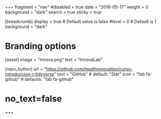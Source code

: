 +++
fragment = "nav"
#disabled = true
date = "2018-05-17"
weight = 0
background = "dark"
search = true
sticky = true

[breadcrumb]
  display = true # Default value is false
  #level = 0 # Default is 1
  background = "dark"

# Branding options
[asset]
  image = "innova.png"
  text = "InnovaLab"

[repo_button]
  url = "https://github.com/healthinnovation/curso-introduccion-r-tidyverse"
  text = "GitHub" # default: "Star"
  icon = "fab fa-github" # defaults: "fab fa-github"
  # no_text=false
+++
